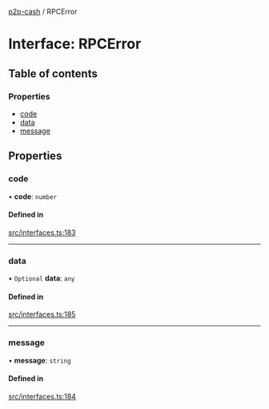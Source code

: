 [p2p-cash](../README.md) / RPCError

# Interface: RPCError

## Table of contents

### Properties

- [code](RPCError.md#code)
- [data](RPCError.md#data)
- [message](RPCError.md#message)

## Properties

### code

• **code**: `number`

#### Defined in

[src/interfaces.ts:183](https://github.com/mainnet-pat/p2p-cash/blob/master/src/interfaces.ts#L183)

___

### data

• `Optional` **data**: `any`

#### Defined in

[src/interfaces.ts:185](https://github.com/mainnet-pat/p2p-cash/blob/master/src/interfaces.ts#L185)

___

### message

• **message**: `string`

#### Defined in

[src/interfaces.ts:184](https://github.com/mainnet-pat/p2p-cash/blob/master/src/interfaces.ts#L184)
